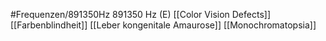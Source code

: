 #Frequenzen/891350Hz
891350 Hz (E)
[[Color Vision Defects]]
[[Farbenblindheit]]
[[Leber kongenitale Amaurose]]
[[Monochromatopsia]]